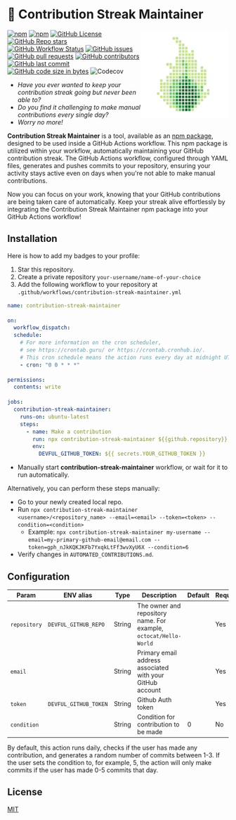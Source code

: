 # 📅 Contribution Streak Maintainer

<a href="https://www.npmjs.com/package/contribution-streak-maintainer">
  <img src=".github/csm-logo-560-transparent.png" alt="Contribution Streak Maintainer Logo" width="200" align="right" />
</a>

[![npm](https://img.shields.io/npm/v/contribution-streak-maintainer)](https://www.npmjs.com/package/contribution-streak-maintainer)
[![npm](https://img.shields.io/npm/dm/contribution-streak-maintainer)](https://www.npmjs.com/package/contribution-streak-maintainer)
[![GitHub License](https://img.shields.io/github/license/devful/contribution-streak-maintainer)](https://github.com/devful/contribution-streak-maintainer/blob/main/LICENSE)
[![GitHub Repo stars](https://img.shields.io/github/stars/devful/contribution-streak-maintainer)](https://github.com/devful/contribution-streak-maintainer/stargazers)
[![GitHub Workflow Status](https://img.shields.io/github/actions/workflow/status/devful/contribution-streak-maintainer/test.yml)](https://github.com/devful/contribution-streak-maintainer/actions)
[![GitHub issues](https://img.shields.io/github/issues/devful/contribution-streak-maintainer)](https://github.com/devful/contribution-streak-maintainer/issues)
[![GitHub pull requests](https://img.shields.io/github/issues-pr/devful/contribution-streak-maintainer)](https://github.com/devful/contribution-streak-maintainer/pulls)
[![GitHub contributors](https://img.shields.io/github/contributors/devful/contribution-streak-maintainer)](https://github.com/devful/contribution-streak-maintainer/graphs/contributors)
[![GitHub last commit](https://img.shields.io/github/last-commit/devful/contribution-streak-maintainer)](https://github.com/devful/contribution-streak-maintainer/commits/main)
[![GitHub code size in bytes](https://img.shields.io/github/languages/code-size/devful/contribution-streak-maintainer)](https://github.com/devful/contribution-streak-maintainer)
![Codecov](https://img.shields.io/codecov/c/github/devful/contribution-streak-maintainer)

- _Have you ever wanted to keep your contribution streak going but never been able to?_
- _Do you find it challenging to make manual contributions every single day?_
- _Worry no more!_

**Contribution Streak Maintainer** is a tool, available as an [npm package](https://www.npmjs.com/package/contribution-streak-maintainer), designed to be used inside a GitHub Actions workflow. This npm package is utilized within your workflow, automatically maintaining your GitHub contribution streak. The GitHub Actions workflow, configured through YAML files, generates and pushes commits to your repository, ensuring your activity stays active even on days when you're not able to make manual contributions.

Now you can focus on your work, knowing that your GitHub contributions are being taken care of automatically. Keep your streak alive effortlessly by integrating the Contribution Streak Maintainer npm package into your GitHub Actions workflow!

## Installation

Here is how to add my badges to your profile:

1. Star this repository.
2. Create a private repository `your-username/name-of-your-choice`
3. Add the following workflow to your repository at `.github/workflows/contribution-streak-maintainer.yml`

```yaml
name: contribution-streak-maintainer

on:
  workflow_dispatch:
  schedule:
    # For more information on the cron scheduler,
    # see https://crontab.guru/ or https://crontab.cronhub.io/.
    # This cron schedule means the action runs every day at midnight UTC.
    - cron: "0 0 * * *"

permissions:
  contents: write

jobs:
  contribution-streak-maintainer:
    runs-on: ubuntu-latest
    steps:
      - name: Make a contribution
        run: npx contribution-streak-maintainer ${{github.repository}} --email=primary-github-email@email.com
        env:
          DEVFUL_GITHUB_TOKEN: ${{ secrets.YOUR_GITHUB_TOKEN }}
```

- Manually start **contribution-streak-maintainer** workflow, or wait for it to run automatically.

Alternatively, you can perform these steps manually:

- Go to your newly created local repo.
- Run `npx contribution-streak-maintainer <username>/<repository_name> --email=<email> --token=<token> --condition=<condition>`
  - Example: `npx contribution-streak-maintainer my-username --email=my-primary-github-email@email.com --token=gph_nJkKQKJKFb7YxqkLtFf3wvXyU6X --condition=6`
- Verify changes in `AUTOMATED_CONTRIBUTIONS.md`.

## Configuration

| Param        | ENV alias             | Type   | Description                                                       | Default | Required |
| ------------ | --------------------- | ------ | ----------------------------------------------------------------- | ------- | -------- |
| `repository` | `DEVFUL_GITHUB_REPO`  | String | The owner and repository name. For example, `octocat/Hello-World` |         | Yes      |
| `email`      |                       | String | Primary email address associated with your GitHub account         |         | Yes      |
| `token`      | `DEVFUL_GITHUB_TOKEN` | String | Github Auth token                                                 |         | Yes      |
| `condition`  |                       | String | Condition for contribution to be made                             | 0       | No       |

By default, this action runs daily, checks if the user has made any contribution, and generates a random number of commits between 1-3. If the user sets the condition to, for example, 5, the action will only make commits if the user has made 0-5 commits that day.

## License

[MIT](LICENSE)
